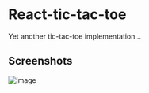 # React-tic-tac-toe

Yet another tic-tac-toe implementation...

## Screenshots

![image](https://user-images.githubusercontent.com/57109640/208773457-db9d5bd2-65bf-4c4c-ad85-0156c11f4b99.png)
